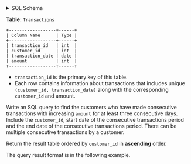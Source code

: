<details>
<summary> SQL Schema</summary>

```sql
DROP TABLE IF EXISTS Transactions;

CREATE TABLE IF NOT EXISTS
  Transactions (transaction_id int, customer_id int, transaction_date date, amount int);

INSERT INTO
  Transactions
VALUES
  ('1', '101', '2023-05-01', '100'),
  ('2', '101', '2023-05-02', '150'),
  ('3', '101', '2023-05-03', '200'),
  ('4', '102', '2023-05-01', '50'),
  ('5', '102', '2023-05-03', '100'),
  ('6', '102', '2023-05-04', '200'),
  ('7', '105', '2023-05-01', '100'),
  ('8', '105', '2023-05-02', '150'),
  ('9', '105', '2023-05-03', '200'),
  ('10', '105', '2023-05-04', '300'),
  ('11', '105', '2023-05-12', '250'),
  ('12', '105', '2023-05-13', '260'),
  ('13', '105', '2023-05-14', '270');
```

</details>

**Table:** `Transactions`

```
+------------------+------+
| Column Name      | Type |
+------------------+------+
| transaction_id   | int  |
| customer_id      | int  |
| transaction_date | date |
| amount           | int  |
+------------------+------+
```

- `transaction_id` is the primary key of this table. 
- Each row contains information about transactions that includes unique `(customer_id, transaction_date)` along with the corresponding `customer_id` and amount.  

Write an SQL query to find the customers who have made consecutive transactions with increasing `amount` for at least three consecutive days. Include the `customer_id`, start date of the consecutive transactions period and the end date of the consecutive transactions period. There can be multiple consecutive transactions by a customer.

Return the result table ordered by `customer_id` in **ascending** order.

The query result format is in the following example.